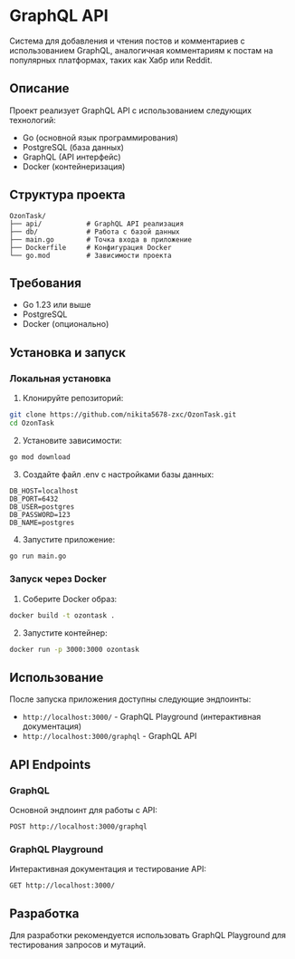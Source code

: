 # GraphQL API

Система для добавления и чтения постов и комментариев с использованием GraphQL, аналогичная комментариям к постам на популярных платформах, таких как Хабр или Reddit.

## Описание

Проект реализует GraphQL API с использованием следующих технологий:
- Go (основной язык программирования)
- PostgreSQL (база данных)
- GraphQL (API интерфейс)
- Docker (контейнеризация)

## Структура проекта

```
OzonTask/
├── api/           # GraphQL API реализация
├── db/            # Работа с базой данных
├── main.go        # Точка входа в приложение
├── Dockerfile     # Конфигурация Docker
└── go.mod         # Зависимости проекта
```

## Требования

- Go 1.23 или выше
- PostgreSQL
- Docker (опционально)

## Установка и запуск

### Локальная установка

1. Клонируйте репозиторий:
```bash
git clone https://github.com/nikita5678-zxc/OzonTask.git
cd OzonTask
```

2. Установите зависимости:
```bash
go mod download
```

3. Создайте файл .env с настройками базы данных:
```
DB_HOST=localhost
DB_PORT=6432
DB_USER=postgres
DB_PASSWORD=123
DB_NAME=postgres
```

4. Запустите приложение:
```bash
go run main.go
```

### Запуск через Docker

1. Соберите Docker образ:
```bash
docker build -t ozontask .
```

2. Запустите контейнер:
```bash
docker run -p 3000:3000 ozontask
```

## Использование

После запуска приложения доступны следующие эндпоинты:

- `http://localhost:3000/` - GraphQL Playground (интерактивная документация)
- `http://localhost:3000/graphql` - GraphQL API

## API Endpoints

### GraphQL

Основной эндпоинт для работы с API:
```
POST http://localhost:3000/graphql
```

### GraphQL Playground

Интерактивная документация и тестирование API:
```
GET http://localhost:3000/
```

## Разработка

Для разработки рекомендуется использовать GraphQL Playground для тестирования запросов и мутаций.

